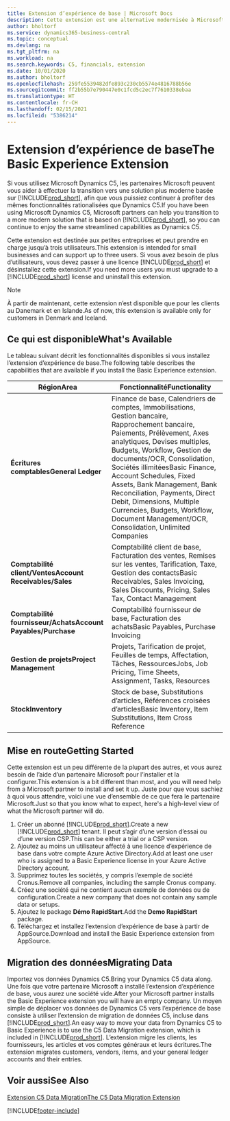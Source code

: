 ```yaml
---
title: Extension d’expérience de base | Microsoft Docs
description: Cette extension est une alternative modernisée à Microsoft Dynamics C5.
author: bholtorf
ms.service: dynamics365-business-central
ms.topic: conceptual
ms.devlang: na
ms.tgt_pltfrm: na
ms.workload: na
ms.search.keywords: C5, financials, extension
ms.date: 10/01/2020
ms.author: bholtorf
ms.openlocfilehash: 259fe5539482dfe893c230cb5574e4816788b56e
ms.sourcegitcommit: ff2b55b7e790447e0c1fcd5c2ec7f7610338ebaa
ms.translationtype: HT
ms.contentlocale: fr-CH
ms.lasthandoff: 02/15/2021
ms.locfileid: "5386214"
---
```

# <a name="the-basic-experience-extension"></a><span data-ttu-id="36c70-103">Extension d’expérience de base</span><span class="sxs-lookup"><span data-stu-id="36c70-103">The Basic Experience Extension</span></span>
<span data-ttu-id="36c70-104">Si vous utilisez Microsoft Dynamics C5, les partenaires Microsoft peuvent vous aider à effectuer la transition vers une solution plus moderne basée sur [!INCLUDE[prod_short](includes/prod_short.md)], afin que vous puissiez continuer à profiter des mêmes fonctionnalités rationalisées que Dynamics C5.</span><span class="sxs-lookup"><span data-stu-id="36c70-104">If you have been using Microsoft Dynamics C5, Microsoft partners can help you transition to a more modern solution that is based on [!INCLUDE[prod_short](includes/prod_short.md)], so you can continue to enjoy the same streamlined capabilities as Dynamics C5.</span></span>

<span data-ttu-id="36c70-105">Cette extension est destinée aux petites entreprises et peut prendre en charge jusqu’à trois utilisateurs.</span><span class="sxs-lookup"><span data-stu-id="36c70-105">This extension is intended for small businesses and can support up to three users.</span></span> <span data-ttu-id="36c70-106">Si vous avez besoin de plus d’utilisateurs, vous devez passer à une licence [!INCLUDE[prod_short](includes/prod_short.md)] et désinstallez cette extension.</span><span class="sxs-lookup"><span data-stu-id="36c70-106">If you need more users you must upgrade to a [!INCLUDE[prod_short](includes/prod_short.md)] license and uninstall this extension.</span></span>

> [!NOTE]
> <span data-ttu-id="36c70-107">À partir de maintenant, cette extension n’est disponible que pour les clients au Danemark et en Islande.</span><span class="sxs-lookup"><span data-stu-id="36c70-107">As of now, this extension is available only for customers in Denmark and Iceland.</span></span> 

## <a name="whats-available"></a><span data-ttu-id="36c70-108">Ce qui est disponible</span><span class="sxs-lookup"><span data-stu-id="36c70-108">What's Available</span></span>
<span data-ttu-id="36c70-109">Le tableau suivant décrit les fonctionnalités disponibles si vous installez l’extension d’expérience de base.</span><span class="sxs-lookup"><span data-stu-id="36c70-109">The following table describes the capabilities that are available if you install the Basic Experience extension.</span></span>

|<span data-ttu-id="36c70-110">Région</span><span class="sxs-lookup"><span data-stu-id="36c70-110">Area</span></span>  |<span data-ttu-id="36c70-111">Fonctionnalité</span><span class="sxs-lookup"><span data-stu-id="36c70-111">Functionality</span></span>  |
|---------|---------|
|<span data-ttu-id="36c70-112">**Écritures comptables**</span><span class="sxs-lookup"><span data-stu-id="36c70-112">**General Ledger**</span></span> |<span data-ttu-id="36c70-113">Finance de base, Calendriers de comptes, Immobilisations, Gestion bancaire, Rapprochement bancaire, Paiements, Prélèvement, Axes analytiques, Devises multiples, Budgets, Workflow, Gestion de documents/OCR, Consolidation, Sociétés illimitées</span><span class="sxs-lookup"><span data-stu-id="36c70-113">Basic Finance, Account Schedules, Fixed Assets, Bank Management, Bank Reconciliation, Payments, Direct Debit, Dimensions, Multiple Currencies, Budgets, Workflow, Document Management/OCR, Consolidation, Unlimited Companies</span></span>|
|<span data-ttu-id="36c70-114">**Comptabilité client/Ventes**</span><span class="sxs-lookup"><span data-stu-id="36c70-114">**Account Receivables/Sales**</span></span> |<span data-ttu-id="36c70-115">Comptabilité client de base, Facturation des ventes, Remises sur les ventes, Tarification, Taxe, Gestion des contacts</span><span class="sxs-lookup"><span data-stu-id="36c70-115">Basic Receivables, Sales Invoicing, Sales Discounts, Pricing, Sales Tax, Contact Management</span></span> |
|<span data-ttu-id="36c70-116">**Comptabilité fournisseur/Achats**</span><span class="sxs-lookup"><span data-stu-id="36c70-116">**Account Payables/Purchase**</span></span> |<span data-ttu-id="36c70-117">Comptabilité fournisseur de base, Facturation des achats</span><span class="sxs-lookup"><span data-stu-id="36c70-117">Basic Payables, Purchase Invoicing</span></span> |
|<span data-ttu-id="36c70-118">**Gestion de projets**</span><span class="sxs-lookup"><span data-stu-id="36c70-118">**Project Management**</span></span> |<span data-ttu-id="36c70-119">Projets, Tarification de projet, Feuilles de temps, Affectation, Tâches, Ressources</span><span class="sxs-lookup"><span data-stu-id="36c70-119">Jobs, Job Pricing, Time Sheets, Assignment, Tasks, Resources</span></span> |
|<span data-ttu-id="36c70-120">**Stock**</span><span class="sxs-lookup"><span data-stu-id="36c70-120">**Inventory**</span></span> |<span data-ttu-id="36c70-121">Stock de base, Substitutions d’articles, Références croisées d’articles</span><span class="sxs-lookup"><span data-stu-id="36c70-121">Basic Inventory, Item Substitutions, Item Cross Reference</span></span> |

## <a name="getting-started"></a><span data-ttu-id="36c70-122">Mise en route</span><span class="sxs-lookup"><span data-stu-id="36c70-122">Getting Started</span></span>
<span data-ttu-id="36c70-123">Cette extension est un peu différente de la plupart des autres, et vous aurez besoin de l’aide d’un partenaire Microsoft pour l’installer et la configurer.</span><span class="sxs-lookup"><span data-stu-id="36c70-123">This extension is a bit different than most, and you will need help from a Microsoft partner to install and set it up.</span></span> <span data-ttu-id="36c70-124">Juste pour que vous sachiez à quoi vous attendre, voici une vue d’ensemble de ce que fera le partenaire Microsoft.</span><span class="sxs-lookup"><span data-stu-id="36c70-124">Just so that you know what to expect, here's a high-level view of what the Microsoft partner will do.</span></span>

1. <span data-ttu-id="36c70-125">Créer un abonné [!INCLUDE[prod_short](includes/prod_short.md)].</span><span class="sxs-lookup"><span data-stu-id="36c70-125">Create a new [!INCLUDE[prod_short](includes/prod_short.md)] tenant.</span></span> <span data-ttu-id="36c70-126">Il peut s’agir d’une version d’essai ou d’une version CSP.</span><span class="sxs-lookup"><span data-stu-id="36c70-126">This can be either a trial or a CSP version.</span></span>
2. <span data-ttu-id="36c70-127">Ajoutez au moins un utilisateur affecté à une licence d’expérience de base dans votre compte Azure Active Directory.</span><span class="sxs-lookup"><span data-stu-id="36c70-127">Add at least one user who is assigned to a Basic Experience license in your Azure Active Directory account.</span></span>
3. <span data-ttu-id="36c70-128">Supprimez toutes les sociétés, y compris l’exemple de société Cronus.</span><span class="sxs-lookup"><span data-stu-id="36c70-128">Remove all companies, including the sample Cronus company.</span></span>
4. <span data-ttu-id="36c70-129">Créez une société qui ne contient aucun exemple de données ou de configuration.</span><span class="sxs-lookup"><span data-stu-id="36c70-129">Create a new company that does not contain any sample data or setups.</span></span>
5. <span data-ttu-id="36c70-130">Ajoutez le package **Démo RapidStart**.</span><span class="sxs-lookup"><span data-stu-id="36c70-130">Add the **Demo RapidStart** package.</span></span> <!--what does the pockage contain?-->
6. <span data-ttu-id="36c70-131">Téléchargez et installez l’extension d’expérience de base à partir de AppSource.</span><span class="sxs-lookup"><span data-stu-id="36c70-131">Download and install the Basic Experience extension from AppSource.</span></span>

## <a name="migrating-data"></a><span data-ttu-id="36c70-132">Migration des données</span><span class="sxs-lookup"><span data-stu-id="36c70-132">Migrating Data</span></span>
<span data-ttu-id="36c70-133">Importez vos données Dynamics C5.</span><span class="sxs-lookup"><span data-stu-id="36c70-133">Bring your Dynamics C5 data along.</span></span> <span data-ttu-id="36c70-134">Une fois que votre partenaire Microsoft a installé l’extension d’expérience de base, vous aurez une société vide.</span><span class="sxs-lookup"><span data-stu-id="36c70-134">After your Microsoft partner installs the Basic Experience extension you will have an empty company.</span></span> <span data-ttu-id="36c70-135">Un moyen simple de déplacer vos données de Dynamics C5 vers l’expérience de base consiste à utiliser l’extension de migration de données C5, incluse dans [!INCLUDE[prod_short](includes/prod_short.md)].</span><span class="sxs-lookup"><span data-stu-id="36c70-135">An easy way to move your data from Dynamics C5 to Basic Experience is to use the C5 Data Migration extension, which is included in [!INCLUDE[prod_short](includes/prod_short.md)].</span></span> <span data-ttu-id="36c70-136">L’extension migre les clients, les fournisseurs, les articles et vos comptes généraux et leurs écritures.</span><span class="sxs-lookup"><span data-stu-id="36c70-136">The extension migrates customers, vendors, items, and your general ledger accounts and their entries.</span></span>

## <a name="see-also"></a><span data-ttu-id="36c70-137">Voir aussi</span><span class="sxs-lookup"><span data-stu-id="36c70-137">See Also</span></span>
[<span data-ttu-id="36c70-138">Extension C5 Data Migration</span><span class="sxs-lookup"><span data-stu-id="36c70-138">The C5 Data Migration Extension</span></span>](ui-extensions-c5-data-migration.md)

[!INCLUDE[footer-include](includes/footer-banner.md)]